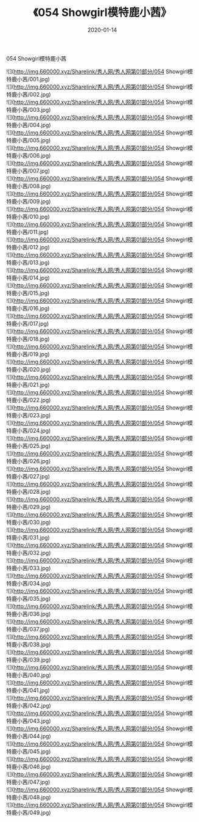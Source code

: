 ﻿---
layout: post
title:  《054 Showgirl模特鹿小茜》
date:   2020-01-14
img: http://img.660000.xyz/Sharelink/秀人网/秀人网第01部分/054 Showgirl模特鹿小茜/000.jpg
categories: [美女, 清纯, 唯美]
---

054 Showgirl模特鹿小茜

  ![](http://img.660000.xyz/Sharelink/秀人网/秀人网第01部分/054 Showgirl模特鹿小茜/001.jpg) <br> ![](http://img.660000.xyz/Sharelink/秀人网/秀人网第01部分/054 Showgirl模特鹿小茜/002.jpg) <br> ![](http://img.660000.xyz/Sharelink/秀人网/秀人网第01部分/054 Showgirl模特鹿小茜/003.jpg) <br> ![](http://img.660000.xyz/Sharelink/秀人网/秀人网第01部分/054 Showgirl模特鹿小茜/004.jpg) <br> ![](http://img.660000.xyz/Sharelink/秀人网/秀人网第01部分/054 Showgirl模特鹿小茜/005.jpg) <br> ![](http://img.660000.xyz/Sharelink/秀人网/秀人网第01部分/054 Showgirl模特鹿小茜/006.jpg) <br> ![](http://img.660000.xyz/Sharelink/秀人网/秀人网第01部分/054 Showgirl模特鹿小茜/007.jpg) <br> ![](http://img.660000.xyz/Sharelink/秀人网/秀人网第01部分/054 Showgirl模特鹿小茜/008.jpg) <br> ![](http://img.660000.xyz/Sharelink/秀人网/秀人网第01部分/054 Showgirl模特鹿小茜/009.jpg) <br> ![](http://img.660000.xyz/Sharelink/秀人网/秀人网第01部分/054 Showgirl模特鹿小茜/010.jpg) <br> ![](http://img.660000.xyz/Sharelink/秀人网/秀人网第01部分/054 Showgirl模特鹿小茜/011.jpg) <br> ![](http://img.660000.xyz/Sharelink/秀人网/秀人网第01部分/054 Showgirl模特鹿小茜/012.jpg) <br> ![](http://img.660000.xyz/Sharelink/秀人网/秀人网第01部分/054 Showgirl模特鹿小茜/013.jpg) <br> ![](http://img.660000.xyz/Sharelink/秀人网/秀人网第01部分/054 Showgirl模特鹿小茜/014.jpg) <br> ![](http://img.660000.xyz/Sharelink/秀人网/秀人网第01部分/054 Showgirl模特鹿小茜/015.jpg) <br> ![](http://img.660000.xyz/Sharelink/秀人网/秀人网第01部分/054 Showgirl模特鹿小茜/016.jpg) <br> ![](http://img.660000.xyz/Sharelink/秀人网/秀人网第01部分/054 Showgirl模特鹿小茜/017.jpg) <br> ![](http://img.660000.xyz/Sharelink/秀人网/秀人网第01部分/054 Showgirl模特鹿小茜/018.jpg) <br> ![](http://img.660000.xyz/Sharelink/秀人网/秀人网第01部分/054 Showgirl模特鹿小茜/019.jpg) <br> ![](http://img.660000.xyz/Sharelink/秀人网/秀人网第01部分/054 Showgirl模特鹿小茜/020.jpg) <br> ![](http://img.660000.xyz/Sharelink/秀人网/秀人网第01部分/054 Showgirl模特鹿小茜/021.jpg) <br> ![](http://img.660000.xyz/Sharelink/秀人网/秀人网第01部分/054 Showgirl模特鹿小茜/022.jpg) <br> ![](http://img.660000.xyz/Sharelink/秀人网/秀人网第01部分/054 Showgirl模特鹿小茜/023.jpg) <br> ![](http://img.660000.xyz/Sharelink/秀人网/秀人网第01部分/054 Showgirl模特鹿小茜/024.jpg) <br> ![](http://img.660000.xyz/Sharelink/秀人网/秀人网第01部分/054 Showgirl模特鹿小茜/025.jpg) <br> ![](http://img.660000.xyz/Sharelink/秀人网/秀人网第01部分/054 Showgirl模特鹿小茜/026.jpg) <br> ![](http://img.660000.xyz/Sharelink/秀人网/秀人网第01部分/054 Showgirl模特鹿小茜/027.jpg) <br> ![](http://img.660000.xyz/Sharelink/秀人网/秀人网第01部分/054 Showgirl模特鹿小茜/028.jpg) <br> ![](http://img.660000.xyz/Sharelink/秀人网/秀人网第01部分/054 Showgirl模特鹿小茜/029.jpg) <br> ![](http://img.660000.xyz/Sharelink/秀人网/秀人网第01部分/054 Showgirl模特鹿小茜/030.jpg) <br> ![](http://img.660000.xyz/Sharelink/秀人网/秀人网第01部分/054 Showgirl模特鹿小茜/031.jpg) <br> ![](http://img.660000.xyz/Sharelink/秀人网/秀人网第01部分/054 Showgirl模特鹿小茜/032.jpg) <br> ![](http://img.660000.xyz/Sharelink/秀人网/秀人网第01部分/054 Showgirl模特鹿小茜/033.jpg) <br> ![](http://img.660000.xyz/Sharelink/秀人网/秀人网第01部分/054 Showgirl模特鹿小茜/034.jpg) <br> ![](http://img.660000.xyz/Sharelink/秀人网/秀人网第01部分/054 Showgirl模特鹿小茜/035.jpg) <br> ![](http://img.660000.xyz/Sharelink/秀人网/秀人网第01部分/054 Showgirl模特鹿小茜/036.jpg) <br> ![](http://img.660000.xyz/Sharelink/秀人网/秀人网第01部分/054 Showgirl模特鹿小茜/037.jpg) <br> ![](http://img.660000.xyz/Sharelink/秀人网/秀人网第01部分/054 Showgirl模特鹿小茜/038.jpg) <br> ![](http://img.660000.xyz/Sharelink/秀人网/秀人网第01部分/054 Showgirl模特鹿小茜/039.jpg) <br> ![](http://img.660000.xyz/Sharelink/秀人网/秀人网第01部分/054 Showgirl模特鹿小茜/040.jpg) <br> ![](http://img.660000.xyz/Sharelink/秀人网/秀人网第01部分/054 Showgirl模特鹿小茜/041.jpg) <br> ![](http://img.660000.xyz/Sharelink/秀人网/秀人网第01部分/054 Showgirl模特鹿小茜/042.jpg) <br> ![](http://img.660000.xyz/Sharelink/秀人网/秀人网第01部分/054 Showgirl模特鹿小茜/043.jpg) <br> ![](http://img.660000.xyz/Sharelink/秀人网/秀人网第01部分/054 Showgirl模特鹿小茜/044.jpg) <br> ![](http://img.660000.xyz/Sharelink/秀人网/秀人网第01部分/054 Showgirl模特鹿小茜/045.jpg) <br> ![](http://img.660000.xyz/Sharelink/秀人网/秀人网第01部分/054 Showgirl模特鹿小茜/046.jpg) <br> ![](http://img.660000.xyz/Sharelink/秀人网/秀人网第01部分/054 Showgirl模特鹿小茜/047.jpg) <br> ![](http://img.660000.xyz/Sharelink/秀人网/秀人网第01部分/054 Showgirl模特鹿小茜/048.jpg) <br> ![](http://img.660000.xyz/Sharelink/秀人网/秀人网第01部分/054 Showgirl模特鹿小茜/049.jpg) <br>